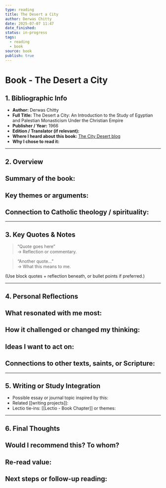 ```yaml
---
type: reading
title: The Desert a City
author: Derwas Chitty
date: 2025-07-07 11:47
date_finished: 
status: in-progress
tags:
  - reading
  - book
source: book
publish: true
---
```

# Book - The Desert a City

## 1. Bibliographic Info

- **Author:**  Derwas Chitty
- **Full Title:**  The Desert a City: An Introduction to the Study of Egyptian and Palestian Monasticism Under the Christian Empire
- **Publisher / Year:**  1966
- **Edition / Translator (if relevant):**  
- **Where I heard about this book:** [The City Desert blog](https://citydesert.wordpress.com/) 
- **Why I chose to read it:**  

---

## 2. Overview

**Summary of the book:**
- 

**Key themes or arguments:**
- 

**Connection to Catholic theology / spirituality:**
- 

---

## 3. Key Quotes & Notes

> “Quote goes here”  
→ Reflection or commentary.

> “Another quote...”  
→ What this means to me.

(Use block quotes + reflection beneath, or bullet points if preferred.)

---

## 4. Personal Reflections

**What resonated with me most:**
- 

**How it challenged or changed my thinking:**
- 

**Ideas I want to act on:**
- 

**Connections to other texts, saints, or Scripture:**
- 

---

## 5. Writing or Study Integration

- Possible essay or journal topic inspired by this:
- Related [[writing projects]]:
- Lectio tie-ins: [[Lectio - Book Chapter]] or themes:

---

## 6. Final Thoughts

**Would I recommend this? To whom?**  
- 

**Re-read value:**  
- 

**Next steps or follow-up reading:**
- 
